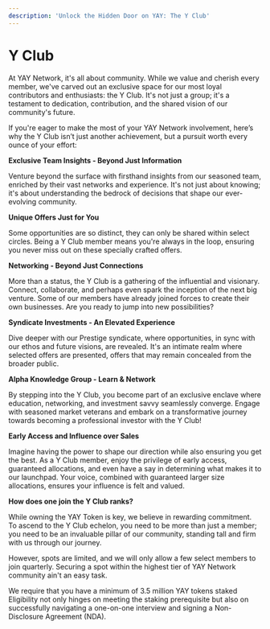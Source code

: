 ```yaml
---
description: 'Unlock the Hidden Door on YAY: The Y Club'
---
```


# Y Club

At YAY Network, it's all about community. While we value and cherish every member, we've carved out an exclusive space for our most loyal contributors and enthusiasts: the Y Club. It's not just a group; it's a testament to dedication, contribution, and the shared vision of our community's future.

If you're eager to make the most of your YAY Network involvement, here’s why the Y Club isn’t just another achievement, but a pursuit worth every ounce of your effort:



**Exclusive Team Insights - Beyond Just Information**

Venture beyond the surface with firsthand insights from our seasoned team, enriched by their vast networks and experience. It's not just about knowing; it's about understanding the bedrock of decisions that shape our ever-evolving community.

**Unique Offers Just for You**

Some opportunities are so distinct, they can only be shared within select circles. Being a Y Club member means you're always in the loop, ensuring you never miss out on these specially crafted offers.

**Networking - Beyond Just Connections**

More than a status, the Y Club is a gathering of the influential and visionary. Connect, collaborate, and perhaps even spark the inception of the next big venture. Some of our members have already joined forces to create their own businesses. Are you ready to jump into new possibilities?

**Syndicate Investments - An Elevated Experience**

Dive deeper with our Prestige syndicate, where opportunities, in sync with our ethos and future visions, are revealed. It's an intimate realm where selected offers are presented, offers that may remain concealed from the broader public.

**Alpha Knowledge Group - Learn & Network**

By stepping into the Y Club, you become part of an exclusive enclave where education, networking, and investment savvy seamlessly converge. Engage with seasoned market veterans and embark on a transformative journey towards becoming a professional investor with the Y Club!

**Early Access and Influence over Sales**

Imagine having the power to shape our direction while also ensuring you get the best. As a Y Club member, enjoy the privilege of early access, guaranteed allocations, and even have a say in determining what makes it to our launchpad. Your voice, combined with guaranteed larger size allocations, ensures your influence is felt and valued.



**How does one join the Y Club ranks?**

While owning the YAY Token is key, we believe in rewarding commitment. To ascend to the Y Club echelon, you need to be more than just a member; you need to be an invaluable pillar of our community, standing tall and firm with us through our journey.

However, spots are limited, and we will only allow a few select members to join quarterly. Securing a spot within the highest tier of YAY Network community ain't an easy task.

We require that you have a minimum of 3.5 million YAY tokens staked Eligibility not only hinges on meeting the staking prerequisite but also on successfully navigating a one-on-one interview and signing a Non-Disclosure Agreement (NDA).
